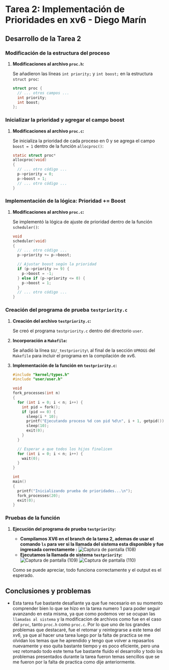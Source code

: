 # Tarea 2: Implementación de Prioridades en xv6 - Diego Marín

## Desarrollo de la Tarea 2

### Modificación de la estructura del proceso

1. **Modificaciones al archivo `proc.h`:**

    Se añadieron las líneas `int priority;` y `int boost;` en la estructura `struct proc`:

    ```c
    struct proc {
      // ... otros campos ...
      int priority;
      int boost;
    };
    ```

### Inicializar la prioridad y agregar el campo boost

1. **Modificaciones al archivo `proc.c`:**

    Se inicializa la prioridad de cada proceso en 0 y se agrega el campo `boost = 1` dentro de la función `allocproc()`:

    ```c
    static struct proc*
    allocproc(void)
    {
      // ... otro código ...
      p->priority = 0;
      p->boost = 1;
      // ... otro código ...
    }
    ```

### Implementación de la lógica: Prioridad += Boost

1. **Modificaciones al archivo `proc.c`:**

    Se implementó la lógica de ajuste de prioridad dentro de la función `scheduler()`:

    ```c
    void
    scheduler(void)
    {
      // ... otro código ...
      p->priority += p->boost;

      // Ajustar boost según la prioridad
      if (p->priority >= 9) {
        p->boost = -1;
      } else if (p->priority <= 0) {
        p->boost = 1;
      }
      // ... otro código ...
    }
    ```

### Creación del programa de prueba `testpriority.c`

1. **Creación del archivo `testpriority.c`:**

    Se creó el programa `testpriority.c` dentro del directorio `user`.

2. **Incorporación a `Makefile`:**

    Se añadió la línea `$U/_testpriority\` al final de la sección `UPROGS` del `Makefile` para incluir el programa en la compilación de xv6.

3. **Implementación de la función en `testpriority.c`:**

    ```c
    #include "kernel/types.h"
    #include "user/user.h"

    void
    fork_processes(int n)
    {
      for (int i = 0; i < n; i++) {
        int pid = fork();
        if (pid == 0) {
          sleep(i * 10);
          printf("Ejecutando proceso %d con pid %d\n", i + 1, getpid());
          sleep(10);
          exit(0);
        }
      }

      // Esperar a que todos los hijos finalicen
      for (int i = 0; i < n; i++) {
        wait(0);
      }
    }

    int
    main()
    {
      printf("Inicializando prueba de prioridades...\n");
      fork_processes(20);
      exit(0);
    }
    ```

### Pruebas de la función

1. **Ejecución del programa de prueba `testpriority`:**
    * **Compilamos XV6 en el branch de la tarea 2, ademas de usar el comando `ls` para ver si la llamada del sistema esta disponible y fue ingresada correctamente :**
    ![Captura de pantalla (108)](https://github.com/Fredyxsen/xv6-riscvz/blob/Diego_Marin_T2/Captura%20de%20pantalla%20(108).png)
    * **Ejecutamos la llamada de sistema `testpriority`:**
    ![Captura de pantalla (109)](https://github.com/Fredyxsen/xv6-riscvz/blob/Diego_Marin_T2/Captura%20de%20pantalla%20(109).png)
    ![Captura de pantalla (110)](https://github.com/Fredyxsen/xv6-riscvz/blob/Diego_Marin_T2/Captura%20de%20pantalla%20(110).png)

    Como se puede apreciar, todo funciona correctamente y el output es el esperado.
    
    
    
## Conclusiones y problemas

* Esta tarea fue bastante desafiante ya que fue necesario en su momento comprender bien lo que se hizo en la tarea numero 1 para poder seguir avanzando en esta misma, ya que como podemos ver se ocupan las `llamadas al sistema` y la modificacion de archivos como fue en el caso del `proc`, tanto `proc.h` como `proc.c`.
Por lo que uno de los grandes problemas que destacaré, fue el retomar y reintegrarse a este tema del xv6, ya que al hacer una tarea luego por la falta de practica se me olvidan los temas que he aprendido y tengo que volver a repasarlos nuevamente y eso quita bastante tiempo y es poco eficiente, pero una vez retomado todo este tema fue bastante fluido el desarrollo y todo los problemas presentados durante la tarea fueron temas sencillos que se me fueron por la falta de practica como dije anteriormente.
